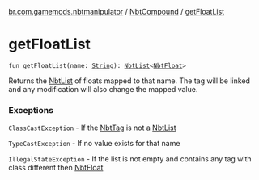 [br.com.gamemods.nbtmanipulator](../index.md) / [NbtCompound](index.md) / [getFloatList](./get-float-list.md)

# getFloatList

`fun getFloatList(name: `[`String`](https://kotlinlang.org/api/latest/jvm/stdlib/kotlin/-string/index.html)`): `[`NbtList`](../-nbt-list/index.md)`<`[`NbtFloat`](../-nbt-float/index.md)`>`

Returns the [NbtList](../-nbt-list/index.md) of floats mapped to that name. The tag will be linked and any modification will
also change the mapped value.

### Exceptions

`ClassCastException` - If the [NbtTag](../-nbt-tag.md) is not a [NbtList](../-nbt-list/index.md)

`TypeCastException` - If no value exists for that name

`IllegalStateException` - If the list is not empty and contains any tag with class different then [NbtFloat](../-nbt-float/index.md)